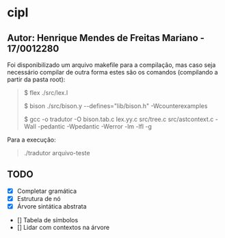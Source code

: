 # cipl

## Autor: Henrique Mendes de Freitas Mariano - 17/0012280

Foi disponibilizado um arquivo makefile para a compilação, mas caso seja necessário compilar de outra forma estes são os comandos (compilando a partir da pasta root):

> $ flex ./src/lex.l
>
> $ bison ./src/bison.y --defines="lib/bison.h"  -Wcounterexamples
>
> $ gcc -o tradutor -O bison.tab.c lex.yy.c src/tree.c src/astcontext.c -Wall -pedantic -Wpedantic -Werror -lm -lfl -g

Para a execução:

> ./tradutor arquivo-teste

## TODO

- [X] Completar gramática
- [X] Estrutura de nó
- [X] Árvore sintática abstrata
- [] Tabela de símbolos
- [] Lidar com contextos na árvore